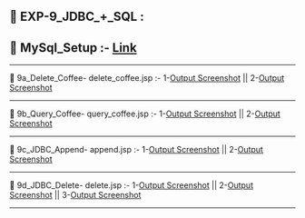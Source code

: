 ## 📁 EXP-9_JDBC_+_SQL :

## 🐬 MySql_Setup :- [Link](https://github.com/rohinirb56789/Advanced-Java/blob/main/LAB-9_JDBC_SQL/MySQL_Setup)

-----------------------------------------------------------------------------------------------------------------------------------------  

📁 9a_Delete_Coffee- 
delete_coffee.jsp :- 1-[Output Screenshot](https://github.com/rohinirb56789/Advanced-Java/blob/main/LAB-9_JDBC_SQL/9a_Delete_Coffee/9a1.png) ||
2-[Output Screenshot](https://github.com/rohinirb56789/Advanced-Java/blob/main/LAB-9_JDBC_SQL/9a_Delete_Coffee/9a2.png)

-----------------------------------------------------------------------------------------------------------------------------------------  

📁 9b_Query_Coffee-
query_coffee.jsp :- 1-[Output Screenshot](https://github.com/rohinirb56789/Advanced-Java/blob/main/LAB-9_JDBC_SQL/9b_Query_Coffee/9b1.png) || 
2-[Output Screenshot](https://github.com/rohinirb56789/Advanced-Java/blob/main/LAB-9_JDBC_SQL/9b_Query_Coffee/9b2.png)

-----------------------------------------------------------------------------------------------------------------------------------------  

📁 9c_JDBC_Append- 
append.jsp :- 1-[Output Screenshot](https://github.com/rohinirb56789/Advanced-Java/blob/main/LAB-9_JDBC_SQL/9c_JDBC_Append/9c1.png) ||
2-[Output Screenshot](https://github.com/rohinirb56789/Advanced-Java/blob/main/LAB-9_JDBC_SQL/9c_JDBC_Append/9c2.png)

-----------------------------------------------------------------------------------------------------------------------------------------  

📁 9d_JDBC_Delete-
delete.jsp :- 1-[Output Screenshot](https://github.com/rohinirb56789/Advanced-Java/blob/main/LAB-9_JDBC_SQL/9d_JDBC_Delete/9d1.png) ||
2-[Output Screenshot](https://github.com/rohinirb56789/Advanced-Java/blob/main/LAB-9_JDBC_SQL/9d_JDBC_Delete/9d2.png) ||
3-[Output Screenshot](https://github.com/rohinirb56789/Advanced-Java/blob/main/LAB-9_JDBC_SQL/9d_JDBC_Delete/9d3.png)

-----------------------------------------------------------------------------------------------------------------------------------------  
